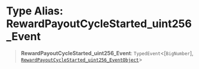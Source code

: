 # Type Alias: RewardPayoutCycleStarted\_uint256\_Event

> **RewardPayoutCycleStarted\_uint256\_Event**: `TypedEvent`\<\[`BigNumber`\], [`RewardPayoutCycleStarted_uint256_EventObject`](../interfaces/RewardPayoutCycleStarted_uint256_EventObject.md)\>
